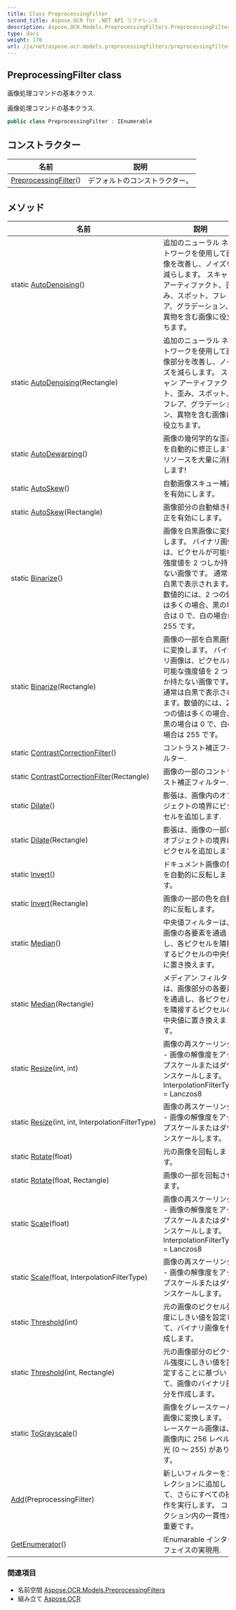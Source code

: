 ```yaml
---
title: Class PreprocessingFilter
second_title: Aspose.OCR for .NET API リファレンス
description: Aspose.OCR.Models.PreprocessingFilters.PreprocessingFilter クラス. 画像処理コマンドの基本クラス.
type: docs
weight: 170
url: /ja/net/aspose.ocr.models.preprocessingfilters/preprocessingfilter/
---
```

## PreprocessingFilter class

画像処理コマンドの基本クラス.

画像処理コマンドの基本クラス.

```csharp
public class PreprocessingFilter : IEnumerable
```

## コンストラクター

| 名前 | 説明 |
| --- | --- |
| [PreprocessingFilter](preprocessingfilter/)() | デフォルトのコンストラクター。 |

## メソッド

| 名前 | 説明 |
| --- | --- |
| static [AutoDenoising](../../aspose.ocr.models.preprocessingfilters/preprocessingfilter/autodenoising/#autodenoising)() | 追加のニューラル ネットワークを使用して画像を改善し、ノイズを減らします。 スキャン アーティファクト、歪み、スポット、フレア、グラデーション、異物を含む画像に役立ちます。 |
| static [AutoDenoising](../../aspose.ocr.models.preprocessingfilters/preprocessingfilter/autodenoising/#autodenoising_1)(Rectangle) | 追加のニューラル ネットワークを使用して画像部分を改善し、ノイズを減らします。 スキャン アーティファクト、歪み、スポット、フレア、グラデーション、異物を含む画像に役立ちます。 |
| static [AutoDewarping](../../aspose.ocr.models.preprocessingfilters/preprocessingfilter/autodewarping/)() | 画像の幾何学的な歪みを自動的に修正します. リソースを大量に消費します! |
| static [AutoSkew](../../aspose.ocr.models.preprocessingfilters/preprocessingfilter/autoskew/#autoskew)() | 自動画像スキュー補正を有効にします。 |
| static [AutoSkew](../../aspose.ocr.models.preprocessingfilters/preprocessingfilter/autoskew/#autoskew_1)(Rectangle) | 画像部分の自動傾き補正を有効にします。 |
| static [Binarize](../../aspose.ocr.models.preprocessingfilters/preprocessingfilter/binarize/#binarize)() | 画像を白黒画像に変換します。 バイナリ画像は、ピクセルが可能な強度値を 2 つしか持たない画像です。 通常は白黒で表示されます。数値的には、2 つの値は多くの場合、黒の場合は 0 で、白の場合は 255 です。 |
| static [Binarize](../../aspose.ocr.models.preprocessingfilters/preprocessingfilter/binarize/#binarize_1)(Rectangle) | 画像の一部を白黒画像に変換します。 バイナリ画像は、ピクセルが可能な強度値を 2 つしか持たない画像です。 通常は白黒で表示されます。数値的には、2 つの値は多くの場合、黒の場合は 0 で、白の場合は 255 です。 |
| static [ContrastCorrectionFilter](../../aspose.ocr.models.preprocessingfilters/preprocessingfilter/contrastcorrectionfilter/#contrastcorrectionfilter)() | コントラスト補正フィルター. |
| static [ContrastCorrectionFilter](../../aspose.ocr.models.preprocessingfilters/preprocessingfilter/contrastcorrectionfilter/#contrastcorrectionfilter_1)(Rectangle) | 画像の一部のコントラスト補正フィルター. |
| static [Dilate](../../aspose.ocr.models.preprocessingfilters/preprocessingfilter/dilate/#dilate)() | 膨張は、画像内のオブジェクトの境界にピクセルを追加します. |
| static [Dilate](../../aspose.ocr.models.preprocessingfilters/preprocessingfilter/dilate/#dilate_1)(Rectangle) | 膨張は、画像の一部のオブジェクトの境界にピクセルを追加します. |
| static [Invert](../../aspose.ocr.models.preprocessingfilters/preprocessingfilter/invert/#invert)() | ドキュメント画像の色を自動的に反転します。 |
| static [Invert](../../aspose.ocr.models.preprocessingfilters/preprocessingfilter/invert/#invert_1)(Rectangle) | 画像の一部の色を自動的に反転します。 |
| static [Median](../../aspose.ocr.models.preprocessingfilters/preprocessingfilter/median/#median)() | 中央値フィルターは、画像の各要素を通過し、各ピクセルを隣接するピクセルの中央値に置き換えます。 |
| static [Median](../../aspose.ocr.models.preprocessingfilters/preprocessingfilter/median/#median_1)(Rectangle) | メディアン フィルターは、画像部分の各要素を通過し、各ピクセルを隣接するピクセルの中央値に置き換えます。 |
| static [Resize](../../aspose.ocr.models.preprocessingfilters/preprocessingfilter/resize/#resize)(int, int) | 画像の再スケーリング - 画像の解像度をアップスケールまたはダウンスケールします。 InterpolationFilterType = Lanczos8 |
| static [Resize](../../aspose.ocr.models.preprocessingfilters/preprocessingfilter/resize/#resize_1)(int, int, InterpolationFilterType) | 画像の再スケーリング - 画像の解像度をアップスケールまたはダウンスケールします。 |
| static [Rotate](../../aspose.ocr.models.preprocessingfilters/preprocessingfilter/rotate/#rotate)(float) | 元の画像を回転します。 |
| static [Rotate](../../aspose.ocr.models.preprocessingfilters/preprocessingfilter/rotate/#rotate_1)(float, Rectangle) | 画像の一部を回転させます。 |
| static [Scale](../../aspose.ocr.models.preprocessingfilters/preprocessingfilter/scale/#scale)(float) | 画像の再スケーリング - 画像の解像度をアップスケールまたはダウンスケールします。 InterpolationFilterType = Lanczos8 |
| static [Scale](../../aspose.ocr.models.preprocessingfilters/preprocessingfilter/scale/#scale_1)(float, InterpolationFilterType) | 画像の再スケーリング - 画像の解像度をアップスケールまたはダウンスケールします。 |
| static [Threshold](../../aspose.ocr.models.preprocessingfilters/preprocessingfilter/threshold/#threshold)(int) | 元の画像のピクセル強度にしきい値を設定して、バイナリ画像を作成します。 |
| static [Threshold](../../aspose.ocr.models.preprocessingfilters/preprocessingfilter/threshold/#threshold_1)(int, Rectangle) | 元の画像部分のピクセル強度にしきい値を設定することに基づいて、画像のバイナリ部分を作成します。 |
| static [ToGrayscale](../../aspose.ocr.models.preprocessingfilters/preprocessingfilter/tograyscale/)() | 画像をグレースケール画像に変換します。 グレースケール画像は、画像内に 256 レベルの光 (0 ～ 255) があります。 |
| [Add](../../aspose.ocr.models.preprocessingfilters/preprocessingfilter/add/)(PreprocessingFilter) | 新しいフィルターをコレクションに追加して、さらにすべての操作を実行します。 コレクション内の一貫性が重要です。 |
| [GetEnumerator](../../aspose.ocr.models.preprocessingfilters/preprocessingfilter/getenumerator/)() | IEnumarable インターフェイスの実現用. |

### 関連項目

* 名前空間 [Aspose.OCR.Models.PreprocessingFilters](../../aspose.ocr.models.preprocessingfilters/)
* 組み立て [Aspose.OCR](../../)


